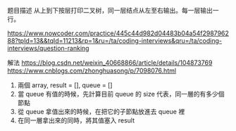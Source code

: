 题目描述
从上到下按层打印二叉树，同一层结点从左至右输出。每一层输出一行。

https://www.nowcoder.com/practice/445c44d982d04483b04a54f298796288?tpId=13&&tqId=11213&rp=1&ru=/ta/coding-interviews&qru=/ta/coding-interviews/question-ranking




解法
https://blog.csdn.net/weixin_40668866/article/details/104873769
https://www.cnblogs.com/zhonghuasong/p/7098076.html

1. 兩個 array, result = [], queue = []
2. 當 queue 有值的時候，先計算目前 queue 的 size 代表，同一層的有多少個節點
3. 從 queue 拿值出來的時候，在把它的子節點放進去 queue 裡
4. 在同一層拿出來的同時，將其值塞入 result

